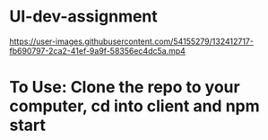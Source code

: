 # UI-dev-assignment





https://user-images.githubusercontent.com/54155279/132412717-fb690797-2ca2-41ef-9a9f-58356ec4dc5a.mp4





# To Use: Clone the repo to your computer, cd into client and npm start 
